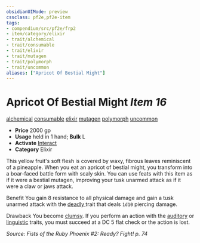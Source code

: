 ```yaml
---
obsidianUIMode: preview
cssclass: pf2e,pf2e-item
tags:
- compendium/src/pf2e/frp2
- item/category/elixir
- trait/alchemical
- trait/consumable
- trait/elixir
- trait/mutagen
- trait/polymorph
- trait/uncommon
aliases: ["Apricot Of Bestial Might"]
---
```

# Apricot Of Bestial Might *Item 16*  
[alchemical](/rules/traits/alchemical.md)  [consumable](/rules/traits/consumable.md)  [elixir](/rules/traits/elixir.md)  [mutagen](/rules/traits/mutagen.md)  [polymorph](/rules/traits/polymorph.md)  [uncommon](/rules/traits/uncommon.md)  

- **Price** 2000 gp
- **Usage** held in 1 hand; **Bulk** L
- **Activate** [Interact](/rules/actions/interact.md)
- **Category** Elixir

This yellow fruit's soft flesh is covered by waxy, fibrous leaves reminiscent of a pineapple. When you eat an apricot of bestial might, you transform into a boar-faced battle form with scaly skin. You can use feats with this item as if it were a bestial mutagen, improving your tusk unarmed attack as if it were a claw or jaws attack.

Benefit You gain 8 resistance to all physical damage and gain a tusk unarmed attack with the [deadly <d12>](/rules/traits/deadly.md) trait that deals `1d10` piercing damage.

Drawback You become [clumsy](/rules/conditions.md#Clumsy). If you perform an action with the [auditory](/rules/traits/auditory.md) or [linguistic](/rules/traits/linguistic.md) traits, you must succeed at a DC 5 flat check or the action is lost.

*Source: Fists of the Ruby Phoenix #2: Ready? Fight! p. 74*